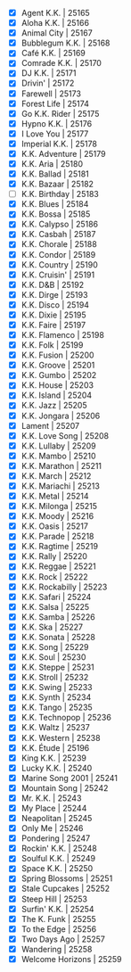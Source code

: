 - [x] Agent K.K. | 25165
- [x] Aloha K.K. | 25166
- [x] Animal City | 25167
- [x] Bubblegum K.K. | 25168
- [x] Café K.K. | 25169
- [x] Comrade K.K. | 25170
- [x] DJ K.K. | 25171
- [x] Drivin' | 25172
- [x] Farewell | 25173
- [x] Forest Life | 25174
- [x] Go K.K. Rider | 25175
- [x] Hypno K.K. | 25176
- [x] I Love You | 25177
- [x] Imperial K.K. | 25178
- [x] K.K. Adventure | 25179
- [x] K.K. Aria | 25180
- [x] K.K. Ballad | 25181
- [x] K.K. Bazaar | 25182
- [ ] K.K. Birthday | 25183
- [x] K.K. Blues | 25184
- [x] K.K. Bossa | 25185
- [x] K.K. Calypso | 25186
- [x] K.K. Casbah | 25187
- [x] K.K. Chorale | 25188
- [x] K.K. Condor | 25189
- [x] K.K. Country | 25190
- [x] K.K. Cruisin' | 25191
- [x] K.K. D&B | 25192
- [x] K.K. Dirge | 25193
- [x] K.K. Disco | 25194
- [x] K.K. Dixie | 25195
- [x] K.K. Faire | 25197
- [x] K.K. Flamenco | 25198
- [x] K.K. Folk | 25199
- [x] K.K. Fusion | 25200
- [x] K.K. Groove | 25201
- [x] K.K. Gumbo | 25202
- [x] K.K. House | 25203
- [x] K.K. Island | 25204
- [x] K.K. Jazz | 25205
- [x] K.K. Jongara | 25206
- [x] Lament | 25207
- [x] K.K. Love Song | 25208
- [x] K.K. Lullaby | 25209
- [x] K.K. Mambo | 25210
- [x] K.K. Marathon | 25211
- [x] K.K. March | 25212
- [x] K.K. Mariachi | 25213
- [x] K.K. Metal | 25214
- [x] K.K. Milonga | 25215
- [x] K.K. Moody | 25216
- [x] K.K. Oasis | 25217
- [x] K.K. Parade | 25218
- [x] K.K. Ragtime | 25219
- [x] K.K. Rally | 25220
- [x] K.K. Reggae | 25221
- [x] K.K. Rock | 25222
- [x] K.K. Rockabilly | 25223
- [x] K.K. Safari | 25224
- [x] K.K. Salsa | 25225
- [x] K.K. Samba | 25226
- [x] K.K. Ska | 25227
- [x] K.K. Sonata | 25228
- [x] K.K. Song | 25229
- [x] K.K. Soul | 25230
- [x] K.K. Steppe | 25231
- [x] K.K. Stroll | 25232
- [x] K.K. Swing | 25233
- [x] K.K. Synth | 25234
- [x] K.K. Tango | 25235
- [x] K.K. Technopop | 25236
- [x] K.K. Waltz | 25237
- [x] K.K. Western | 25238
- [x] K.K. Étude | 25196
- [x] King K.K. | 25239
- [x] Lucky K.K. | 25240
- [x] Marine Song 2001 | 25241
- [x] Mountain Song | 25242
- [x] Mr. K.K. | 25243
- [x] My Place | 25244
- [x] Neapolitan | 25245
- [x] Only Me | 25246
- [x] Pondering | 25247
- [x] Rockin' K.K. | 25248
- [x] Soulful K.K. | 25249
- [x] Space K.K. | 25250
- [x] Spring Blossoms | 25251
- [x] Stale Cupcakes | 25252
- [x] Steep Hill | 25253
- [x] Surfin' K.K. | 25254
- [x] The K. Funk | 25255
- [x] To the Edge | 25256
- [x] Two Days Ago | 25257
- [x] Wandering | 25258
- [x] Welcome Horizons | 25259
